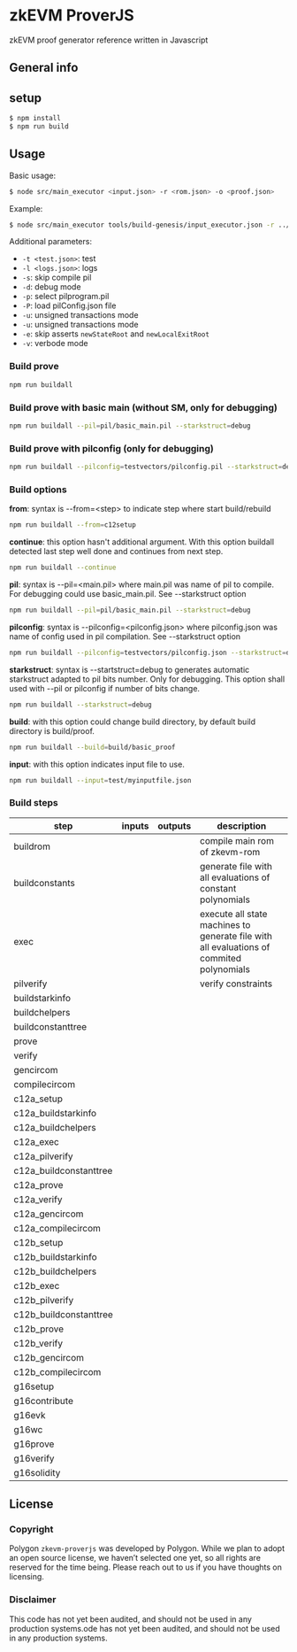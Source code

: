 # zkEVM ProverJS
zkEVM proof generator reference written in Javascript

## General info

## setup
```sh
$ npm install
$ npm run build
```

## Usage
Basic usage:
```sh
$ node src/main_executor <input.json> -r <rom.json> -o <proof.json>
```
Example:
```sh
$ node src/main_executor tools/build-genesis/input_executor.json -r ../zkrom/build/rom.json -o tmp/commit.bin
```
Additional parameters:

- `-t <test.json>`: test
- `-l <logs.json>`: logs
- `-s`: skip compile pil
- `-d`: debug mode
- `-p`: select pilprogram.pil
- `-P`: load pilConfig.json file
- `-u`: unsigned transactions mode
- `-u`: unsigned transactions mode
- `-e`: skip asserts `newStateRoot` and `newLocalExitRoot`
- `-v`: verbode mode

### Build prove
```sh
npm run buildall
```
### Build prove with basic main (without SM, only for debugging)
```sh
npm run buildall --pil=pil/basic_main.pil --starkstruct=debug
```
### Build prove with pilconfig (only for debugging)
```sh
npm run buildall --pilconfig=testvectors/pilconfig.pil --starkstruct=debug
```
### Build options
**from**: syntax is --from=\<step\> to indicate step where start build/rebuild
```sh
npm run buildall --from=c12setup
```
**continue**: this option hasn't additional argument. With this option buildall detected last step well done and continues from next step.
```sh
npm run buildall --continue
```
**pil**: syntax is --pil=\<main.pil\> where main.pil was name of pil to compile. For debugging could use basic_main.pil. See --starkstruct option
```sh
npm run buildall --pil=pil/basic_main.pil --starkstruct=debug
```
**pilconfig**: syntax is --pilconfig=<pilconfig.json> where pilconfig.json was name of config used in pil compilation. See --starkstruct option
```sh
npm run buildall --pilconfig=testvectors/pilconfig.json --starkstruct=debug
```
**starkstruct**: syntax is --startstruct=debug to generates automatic starkstruct adapted to pil bits number. Only for debugging. This option shall used with --pil or pilconfig if number of bits change.
```sh
npm run buildall --starkstruct=debug
```
**build**: with this option could change build directory, by default build directory is build/proof.
```sh
npm run buildall --build=build/basic_proof
```
**input**: with this option indicates input file to use.
```sh
npm run buildall --input=test/myinputfile.json
```
### Build steps
| step | inputs | outputs | description|
|---|---|---|---|
| buildrom | | | compile main rom of zkevm-rom|
| buildconstants | | | generate file with all evaluations of constant polynomials|
| exec | | | execute all state machines to generate file with all evaluations of commited polynomials |
| pilverify | | | verify constraints |
| buildstarkinfo | | | |
| buildchelpers | | | |
| buildconstanttree | | | |
| prove | | | |
| verify | | | |
| gencircom | | | |
| compilecircom | | | |
| c12a_setup | | | |
| c12a_buildstarkinfo | | | |
| c12a_buildchelpers | | | |
| c12a_exec | | | |
| c12a_pilverify | | | |
| c12a_buildconstanttree | | | |
| c12a_prove | | | |
| c12a_verify | | | |
| c12a_gencircom | | | |
| c12a_compilecircom | | | |
| c12b_setup | | | |
| c12b_buildstarkinfo | | | |
| c12b_buildchelpers | | | |
| c12b_exec | | | |
| c12b_pilverify | | | |
| c12b_buildconstanttree | | | |
| c12b_prove | | | |
| c12b_verify | | | |
| c12b_gencircom | | | |
| c12b_compilecircom | | | |
| g16setup | | | |
| g16contribute | | | |
| g16evk | | | |
| g16wc | | | |
| g16prove | | | |
| g16verify | | | |
| g16solidity | | | |

## License

### Copyright
Polygon `zkevm-proverjs` was developed by Polygon. While we plan to adopt an open source license, we haven’t selected one yet, so all rights are reserved for the time being. Please reach out to us if you have thoughts on licensing.

### Disclaimer
This code has not yet been audited, and should not be used in any production systems.ode has not yet been audited, and should not be used in any production systems.
